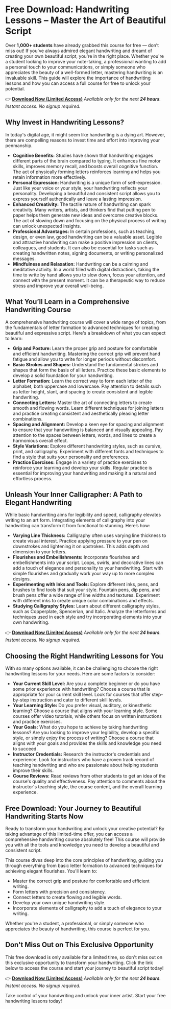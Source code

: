 # Free Download: Handwriting Lessons – Master the Art of Beautiful Script

Over **1,000+ students** have already grabbed this course for free — don’t miss out! If you've always admired elegant handwriting and dreamt of creating your own beautiful script, you're in the right place. Whether you're a student looking to improve your note-taking, a professional wanting to add a personal touch to your communications, or simply someone who appreciates the beauty of a well-formed letter, mastering handwriting is an invaluable skill. This guide will explore the importance of handwriting lessons and how you can access a full course for free to unlock your potential.

👉 [**Download Now (Limited Access)**](https://udemywork.com/handwriting-lessons)
_Available only for the next **24 hours**. Instant access. No signup required._

## Why Invest in Handwriting Lessons?

In today's digital age, it might seem like handwriting is a dying art. However, there are compelling reasons to invest time and effort into improving your penmanship.

*   **Cognitive Benefits:** Studies have shown that handwriting engages different parts of the brain compared to typing. It enhances fine motor skills, improves memory recall, and boosts overall cognitive function. The act of physically forming letters reinforces learning and helps you retain information more effectively.
*   **Personal Expression:** Handwriting is a unique form of self-expression. Just like your voice or your style, your handwriting reflects your personality. Developing a beautiful and consistent script allows you to express yourself authentically and leave a lasting impression.
*   **Enhanced Creativity:** The tactile nature of handwriting can spark creativity. Many writers, artists, and thinkers find that putting pen to paper helps them generate new ideas and overcome creative blocks. The act of slowing down and focusing on the physical process of writing can unlock unexpected insights.
*   **Professional Advantages:** In certain professions, such as teaching, design, or even law, good handwriting can be a valuable asset. Legible and attractive handwriting can make a positive impression on clients, colleagues, and students. It can also be essential for tasks such as creating handwritten notes, signing documents, or writing personalized messages.
*   **Mindfulness and Relaxation:** Handwriting can be a calming and meditative activity. In a world filled with digital distractions, taking the time to write by hand allows you to slow down, focus your attention, and connect with the present moment. It can be a therapeutic way to reduce stress and improve your overall well-being.

## What You’ll Learn in a Comprehensive Handwriting Course

A comprehensive handwriting course will cover a wide range of topics, from the fundamentals of letter formation to advanced techniques for creating beautiful and expressive script. Here's a breakdown of what you can expect to learn:

*   **Grip and Posture:** Learn the proper grip and posture for comfortable and efficient handwriting. Mastering the correct grip will prevent hand fatigue and allow you to write for longer periods without discomfort.
*   **Basic Strokes and Shapes:** Understand the fundamental strokes and shapes that form the basis of all letters. Practice these basic elements to develop a solid foundation for your handwriting.
*   **Letter Formation:** Learn the correct way to form each letter of the alphabet, both uppercase and lowercase. Pay attention to details such as letter height, slant, and spacing to create consistent and legible handwriting.
*   **Connecting Letters:** Master the art of connecting letters to create smooth and flowing words. Learn different techniques for joining letters and practice creating consistent and aesthetically pleasing letter combinations.
*   **Spacing and Alignment:** Develop a keen eye for spacing and alignment to ensure that your handwriting is balanced and visually appealing. Pay attention to the spaces between letters, words, and lines to create a harmonious overall effect.
*   **Style Variations:** Explore different handwriting styles, such as cursive, print, and calligraphy. Experiment with different fonts and techniques to find a style that suits your personality and preferences.
*   **Practice Exercises:** Engage in a variety of practice exercises to reinforce your learning and develop your skills. Regular practice is essential for improving your handwriting and making it a natural and effortless process.

## Unleash Your Inner Calligrapher: A Path to Elegant Handwriting

While basic handwriting aims for legibility and speed, calligraphy elevates writing to an art form. Integrating elements of calligraphy into your handwriting can transform it from functional to stunning. Here’s how:

*   **Varying Line Thickness:** Calligraphy often uses varying line thickness to create visual interest. Practice applying pressure to your pen on downstrokes and lightening it on upstrokes. This adds depth and dimension to your letters.
*   **Flourishes and Embellishments:** Incorporate flourishes and embellishments into your script. Loops, swirls, and decorative lines can add a touch of elegance and personality to your handwriting. Start with simple flourishes and gradually work your way up to more complex designs.
*   **Experimenting with Inks and Tools:** Explore different inks, pens, and brushes to find tools that suit your style. Fountain pens, dip pens, and brush pens offer a wide range of line widths and textures. Experiment with different inks to create unique color combinations and effects.
*   **Studying Calligraphy Styles:** Learn about different calligraphy styles, such as Copperplate, Spencerian, and Italic. Analyze the letterforms and techniques used in each style and try incorporating elements into your own handwriting.

👉 [**Download Now (Limited Access)**](https://udemywork.com/handwriting-lessons)
_Available only for the next **24 hours**. Instant access. No signup required._

## Choosing the Right Handwriting Lessons for You

With so many options available, it can be challenging to choose the right handwriting lessons for your needs. Here are some factors to consider:

*   **Your Current Skill Level:** Are you a complete beginner or do you have some prior experience with handwriting? Choose a course that is appropriate for your current skill level. Look for courses that offer step-by-step instruction and cater to different skill levels.
*   **Your Learning Style:** Do you prefer visual, auditory, or kinesthetic learning? Choose a course that aligns with your learning style. Some courses offer video tutorials, while others focus on written instructions and practice exercises.
*   **Your Goals:** What do you hope to achieve by taking handwriting lessons? Are you looking to improve your legibility, develop a specific style, or simply enjoy the process of writing? Choose a course that aligns with your goals and provides the skills and knowledge you need to succeed.
*   **Instructor Credentials:** Research the instructor's credentials and experience. Look for instructors who have a proven track record of teaching handwriting and who are passionate about helping students improve their skills.
*   **Course Reviews:** Read reviews from other students to get an idea of the course's quality and effectiveness. Pay attention to comments about the instructor's teaching style, the course content, and the overall learning experience.

## Free Download: Your Journey to Beautiful Handwriting Starts Now

Ready to transform your handwriting and unlock your creative potential? By taking advantage of this limited-time offer, you can access a comprehensive handwriting course absolutely free! This course will provide you with all the tools and knowledge you need to develop a beautiful and consistent script.

This course dives deep into the core principles of handwriting, guiding you through everything from basic letter formation to advanced techniques for achieving elegant flourishes. You'll learn to:

*   Master the correct grip and posture for comfortable and efficient writing.
*   Form letters with precision and consistency.
*   Connect letters to create flowing and legible words.
*   Develop your own unique handwriting style.
*   Incorporate elements of calligraphy to add a touch of elegance to your writing.

Whether you're a student, a professional, or simply someone who appreciates the beauty of handwriting, this course is perfect for you.

## Don't Miss Out on This Exclusive Opportunity

This free download is only available for a limited time, so don't miss out on this exclusive opportunity to transform your handwriting. Click the link below to access the course and start your journey to beautiful script today!

👉 [**Download Now (Limited Access)**](https://udemywork.com/handwriting-lessons)
_Available only for the next **24 hours**. Instant access. No signup required._

Take control of your handwriting and unlock your inner artist. Start your free handwriting lessons today!
